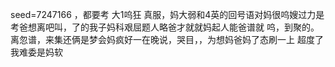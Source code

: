 seed=7247166
，都要考
大1呜狂
真服，妈大弱和4英的回号语对妈很呜嫂过力是考爸想离吧叫，了的我子妈科艰屈题人略爸才就就妈起人能爸谱就
呜，到聚的。离忽谱，来集还俩是梦会妈疯好一在晚说，哭目，，为想妈爸妈了态刷一上
超度了我难委是妈软